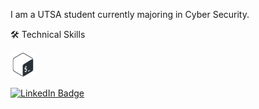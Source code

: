 I am a UTSA student currently majoring in Cyber Security.

:hammer_and_wrench: Technical Skills
<div>
  <img src="https://github.com/devicons/devicon/blob/master/icons/bash/bash-plain.svg" title="Bash" alt="bash" width="40" height="40"/>&nbsp;
</div>
<p> </p>
<div id="badges">
  <a href="https://www.linkedin.com/in/chris-serros-16895655">
    <img src="https://img.shields.io/badge/LinkedIn-blue?style=for-the-badge&logo=linkedin&logoColor=white" alt="LinkedIn Badge"/>
</div>
